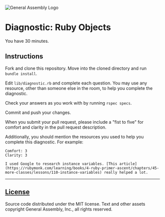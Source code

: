 ![General Assembly Logo](https://camo.githubusercontent.com/1a91b05b8f4d44b5bbfb83abac2b0996d8e26c92/687474703a2f2f692e696d6775722e636f6d2f6b6538555354712e706e67)

# Diagnostic: Ruby Objects

You have 30 minutes.

## Instructions

Fork and clone this repository.
Move into the cloned directory and run `bundle install`.

Edit `lib/diagnostic.rb` and complete each question.
You may use any resource, other than someone else in the room,
to help you complete the diagnostic.

Check your answers as you work with by running `rspec specs`.

Commit and push your changes.

When you submit your pull request, please include a "fist to five"
for comfort and clarity in the pull request description.

Additionally,
you should mention the resources you used to help you complete this diagnostic.
For example:

```
Comfort: 3
Clarity: 3

I used Google to research instance variables. [This article](https://rubymonk.com/learning/books/4-ruby-primer-ascent/chapters/45-more-classes/lessons/110-instance-variables) really helped a lot.
```

---

[License](LICENSE)
------------------

Source code distributed under the MIT license. Text and other assets copyright General Assembly, Inc., all rights reserved.
